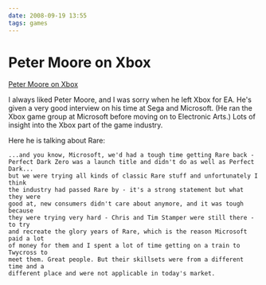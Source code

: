 ```yaml
---
date: 2008-09-19 13:55
tags: games
---
```


# Peter Moore on Xbox

[Peter Moore on Xbox](http://www.guardian.co.uk/technology/gamesblog/2008/sep/11/playstation.microsoft1?gusrc=rss&feed=technology)

I always liked Peter Moore, and I was sorry when he left Xbox for EA. He's
given a very good interview on his time at Sega and Microsoft. (He ran the
Xbox game group at Microsoft before moving on to Electronic Arts.) Lots of
insight into the Xbox part of the game industry.

Here he is talking about Rare:

```
...and you know, Microsoft, we'd had a tough time getting Rare back -
Perfect Dark Zero was a launch title and didn't do as well as Perfect Dark...
but we were trying all kinds of classic Rare stuff and unfortunately I think
the industry had passed Rare by - it's a strong statement but what they were
good at, new consumers didn't care about anymore, and it was tough because
they were trying very hard - Chris and Tim Stamper were still there - to try
and recreate the glory years of Rare, which is the reason Microsoft paid a lot
of money for them and I spent a lot of time getting on a train to Twycross to
meet them. Great people. But their skillsets were from a different time and a
different place and were not applicable in today's market.
```
